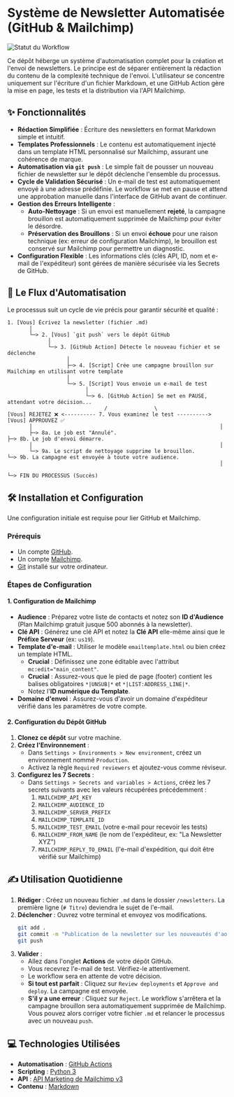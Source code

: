 # Système de Newsletter Automatisée (GitHub & Mailchimp)

![Statut du Workflow](https://github.com/vfarcy/nl_LinkedIN/actions/workflows/newsletter.yml/badge.svg)


Ce dépôt héberge un système d'automatisation complet pour la création et l'envoi de newsletters. Le principe est de séparer entièrement la rédaction du contenu de la complexité technique de l'envoi. L'utilisateur se concentre uniquement sur l'écriture d'un fichier Markdown, et une GitHub Action gère la mise en page, les tests et la distribution via l'API Mailchimp.

## ✨ Fonctionnalités

- **Rédaction Simplifiée** : Écriture des newsletters en format Markdown simple et intuitif.
- **Templates Professionnels** : Le contenu est automatiquement injecté dans un template HTML personnalisé sur Mailchimp, assurant une cohérence de marque.
- **Automatisation via `git push`** : Le simple fait de pousser un nouveau fichier de newsletter sur le dépôt déclenche l'ensemble du processus.
- **Cycle de Validation Sécurisé** : Un e-mail de test est automatiquement envoyé à une adresse prédéfinie. Le workflow se met en pause et attend une approbation manuelle dans l'interface de GitHub avant de continuer.
- **Gestion des Erreurs Intelligente** :
  - **Auto-Nettoyage** : Si un envoi est manuellement **rejeté**, la campagne brouillon est automatiquement supprimée de Mailchimp pour éviter le désordre.
  - **Préservation des Brouillons** : Si un envoi **échoue** pour une raison technique (ex: erreur de configuration Mailchimp), le brouillon est conservé sur Mailchimp pour permettre un diagnostic.
- **Configuration Flexible** : Les informations clés (clés API, ID, nom et e-mail de l'expéditeur) sont gérées de manière sécurisée via les Secrets de GitHub.

## 🚀 Le Flux d'Automatisation

Le processus suit un cycle de vie précis pour garantir sécurité et qualité :

```
1. [Vous] Écrivez la newsletter (fichier .md)
       │
       └─> 2. [Vous] `git push` vers le dépôt GitHub
             │
             └─> 3. [GitHub Action] Détecte le nouveau fichier et se déclenche
                   │
                   ├─> 4. [Script] Crée une campagne brouillon sur Mailchimp en utilisant votre template
                   │
                   └─> 5. [Script] Vous envoie un e-mail de test
                         │
                         └─> 6. [GitHub Action] Se met en PAUSE, attendant votre décision...
                               /               \
[Vous] REJETEZ ❌ <---------- 7. Vous examinez le test ----------> [Vous] APPROUVEZ ✅
       │                                                            │
       ├─> 8a. Le job est "Annulé".                                 ├─> 8b. Le job d'envoi démarre.
       │                                                            │
       └─> 9a. Le script de nettoyage supprime le brouillon.         └─> 9b. La campagne est envoyée à toute votre audience.
                                                                    │
                                                                    └─> FIN DU PROCESSUS (Succès)
```

## 🛠️ Installation et Configuration

Une configuration initiale est requise pour lier GitHub et Mailchimp.

### Prérequis
* Un compte [GitHub](https://github.com/).
* Un compte [Mailchimp](https://mailchimp.com/).
* [Git](https://git-scm.com/) installé sur votre ordinateur.

### Étapes de Configuration

#### 1. Configuration de Mailchimp
- **Audience** : Préparez votre liste de contacts et notez son **ID d'Audience** (Plan Mailchimp gratuit jusque 500 abonnés à la newsletter).
- **Clé API** : Générez une clé API et notez la **Clé API** elle-même ainsi que le **Préfixe Serveur** (ex: `us19`).
- **Template d'e-mail** : Utiliser le modèle `emailtemplate.html` ou bien créez un template HTML.
    - **Crucial** : Définissez une zone éditable avec l'attribut `mc:edit="main_content"`.
    - **Crucial** : Assurez-vous que le pied de page (footer) contient les balises obligatoires `*|UNSUB|*` et `*|LIST:ADDRESS_LINE|*`.
    - Notez l'**ID numérique du Template**.
- **Domaine d'envoi** : Assurez-vous d'avoir un domaine d'expéditeur vérifié dans les paramètres de votre compte.

#### 2. Configuration du Dépôt GitHub
1.  **Clonez ce dépôt** sur votre machine.
2.  **Créez l'Environnement** :
    - Dans `Settings > Environments > New environment`, créez un environnement nommé `Production`.
    - Activez la règle `Required reviewers` et ajoutez-vous comme réviseur.
3.  **Configurez les 7 Secrets** :
    - Dans `Settings > Secrets and variables > Actions`, créez les 7 secrets suivants avec les valeurs récupérées précédemment :
      1.  `MAILCHIMP_API_KEY`
      2.  `MAILCHIMP_AUDIENCE_ID`
      3.  `MAILCHIMP_SERVER_PREFIX`
      4.  `MAILCHIMP_TEMPLATE_ID`
      5.  `MAILCHIMP_TEST_EMAIL` (votre e-mail pour recevoir les tests)
      6.  `MAILCHIMP_FROM_NAME` (le nom de l'expéditeur, ex: "La Newsletter XYZ")
      7.  `MAILCHIMP_REPLY_TO_EMAIL` (l'e-mail d'expédition, qui doit être vérifié sur Mailchimp)

## ✍️ Utilisation Quotidienne

1.  **Rédiger** : Créez un nouveau fichier `.md` dans le dossier `/newsletters`. La première ligne (`# Titre`) deviendra le sujet de l'e-mail.
2.  **Déclencher** : Ouvrez votre terminal et envoyez vos modifications.
    ```bash
    git add .
    git commit -m "Publication de la newsletter sur les nouveautés d'août"
    git push
    ```
3.  **Valider** :
    - Allez dans l'onglet **Actions** de votre dépôt GitHub.
    - Vous recevrez l'e-mail de test. Vérifiez-le attentivement.
    - Le workflow sera en attente de votre décision.
    - **Si tout est parfait** : Cliquez sur `Review deployments` et `Approve and deploy`. La campagne est envoyée.
    - **S'il y a une erreur** : Cliquez sur `Reject`. Le workflow s'arrêtera et la campagne brouillon sera automatiquement supprimée de Mailchimp. Vous pouvez alors corriger votre fichier `.md` et relancer le processus avec un nouveau `push`.

## 💻 Technologies Utilisées

* **Automatisation** : [GitHub Actions](https://github.com/features/actions)
* **Scripting** : [Python 3](https://www.python.org/)
* **API** : [API Marketing de Mailchimp v3](https://mailchimp.com/developer/marketing/api/)
* **Contenu** : [Markdown](https://www.markdownguide.org/)
